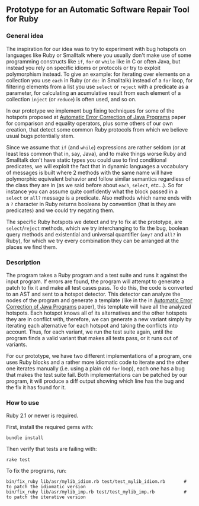 ## Prototype for an Automatic Software Repair Tool for Ruby

### General idea

The inspiration for our idea was to try to experiment with bug hotspots on languages like Ruby or Smalltalk where you usually don't make use of some programming constructs like `if`, `for` or `while` like in C or often Java, but instead you rely on specific idioms or protocols or try to exploit polymorphism instead. To give an example: for iterating over elements on a collection you use `each` in Ruby (or `do:` in Smalltalk) instead of a `for` loop, for filtering elements from a list you use `select` or `reject` with a predicate as a parameter, for calculating an acumulative result from each element of a collection `inject` (or `reduce`) is often used, and so on.

In our prototype we implement bug fixing techniques for some of the hotspots proposed at [Automatic Error Correction of Java Programs](http://link.springer.com/chapter/10.1007%2F978-3-642-15898-8_5#page-1) paper for comparison and equality operators, plus some others of our own creation, that detect some common Ruby protocols from which we believe usual bugs potentially stem.

Since we assume that `if` (and `while`) expressions are rather seldom (or at least less common that in, say, Java), and to make things worse Ruby and Smalltalk don't have static types you could use to find conditional predicates, we will exploit the fact that in dynamic languages a vocabulary of messages is built where 2 methods with the same name will have polymorphic equivalent behavior and follow similar semantics regardless of the class they are in (as we said before about `each`, `select`, etc...). So for instance you can assume quite confidently what the block passed in a `select` or `all?` message is a predicate. Also methods which name ends with a `?` character in Ruby returns booleans by convention (that is they are predicates) and we could try negating them.

The specific Ruby hotspots we detect and try to fix at the prototype, are `select`/`reject` methods, which we try interchanging to fix the bug, boolean query methods and existential and universal quantifier (`any?` and `all?` in Ruby), for which we try every combination they can be arranged at the places we find them.

### Description

The program takes a Ruby program and a test suite and runs it against the input program. If errors are found, the program will attempt to generate a patch to fix it and make all test cases pass. To do this, the code is converted to an AST and sent to a hotspot detector. This detector can analyze the nodes of the program and generate a template (like in the in [Automatic Error Correction of Java Programs](http://link.springer.com/chapter/10.1007%2F978-3-642-15898-8_5#page-1) paper), this template will have all the analyzed hotspots. Each hotspot knows all of its alternatives and the other hotspots they are in conflict with, therefore, we can generate a new variant simply by iterating each alternative for each hotspot and taking the conflicts into account. Thus, for each variant, we run the test suite again, until the program finds a valid variant that makes all tests pass, or it runs out of variants.

For our prototype, we have two different implementations of a program, one uses Ruby blocks and a rather more idiomatic code to iterate and the other one iterates manually (i.e. using a plain old `for` loop), each one has a bug that makes the test suite fail. Both implementations can be patched by our program, it will produce a diff output showing which line has the bug and the fix it has found for it.


### How to use

Ruby 2.1 or newer is required.

First, install the required gems with:

    bundle install

Then verify that tests are failing with:

    rake test

To fix the programs, run:

    bin/fix_ruby lib/asr/mylib_idiom.rb test/test_mylib_idiom.rb       # to patch the idiomatic version
    bin/fix_ruby lib/asr/mylib_imp.rb test/test_mylib_imp.rb           # to patch the iterative version
